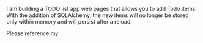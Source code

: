 I am building a TODO list app web pages that allows you to add Todo items. With the addition of SQLAlchemy, the new items will no longer be stored only within memory and will persist after a reload.

Please reference my 
